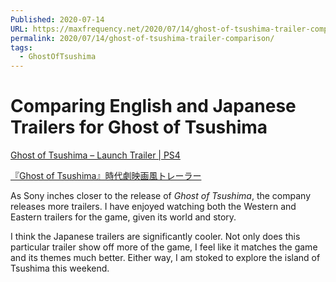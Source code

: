 ```yaml
---
Published: 2020-07-14
URL: https://maxfrequency.net/2020/07/14/ghost-of-tsushima-trailer-comparison/
permalink: 2020/07/14/ghost-of-tsushima-trailer-comparison/
tags:
  - GhostOfTsushima
---
```

# Comparing English and Japanese Trailers for Ghost of Tsushima

[Ghost of Tsushima – Launch Trailer | PS4](https://youtu.be/Vt-8RG1jxzg)

[『Ghost of Tsushima』時代劇映画風トレーラー](https://youtu.be/ZvF_dv5-aRI)

As Sony inches closer to the release of *Ghost of Tsushima*, the company releases more trailers. I have enjoyed watching both the Western and Eastern trailers for the game, given its world and story. 

I think the Japanese trailers are significantly cooler. Not only does this particular trailer show off more of the game, I feel like it matches the game and its themes much better. Either way, I am stoked to explore the island of Tsushima this weekend.